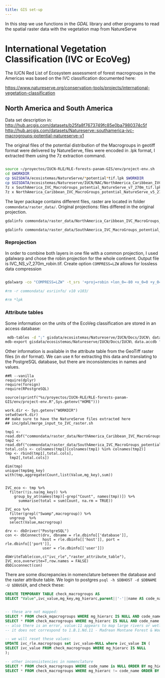 ```yaml
---
title: GIS set-up
---
```


In this step we use functions in the _GDAL_ library and other programs to read the spatial raster data with the vegetation map from NatureServe

# International Vegetation Classification (IVC or EcoVeg)

The IUCN Red List of Ecosystem assessment of forest macrogroups in the Americas was based on the IVC classification documented here:

https://www.natureserve.org/conservation-tools/projects/international-vegetation-classification


## North America and South America

Data set description in:
http://hub.arcgis.com/datasets/b25fa8f7673749fc85e0ba7980374c5f
http://hub.arcgis.com/datasets/Natureserve::southamerica-ivc-macrogroups-potential-natureserve-v1

 The original files of the potential distribution of the Macrogroups in geotiff format were delivered by NatureServe, files were encoded in .lpk format, I extracted them using the 7z extraction command.

```sh

source ~/proyectos/IUCN-RLE/RLE-forests-panam-GIS/env/project-env.sh
cd $WORKDIR
cp $GISDATA/ecosistemas/NatureServe/*potential*tif.lpk $WORKDIR
cp $GISDATA/ecosistemas/Natureserve/IUCN/NAC/NorthAmerica_Caribbean_IVC_MacroGroups_potential_NatureServe_v5_270m_tif.lpk $WORKDIR
7z x SouthAmerica_IVC_MacroGroups_potential_NatureServe_v7_270m_tif.lpk
7z x NorthAmerica_Caribbean_IVC_MacroGroups_potential_NatureServe_v5_270m_tif.lpk
```
The layer package contains different files, raster are located in folder `commondata/raster_data/`. Original projections: files differed in the original projection.

```sh
gdalinfo commondata/raster_data/NorthAmerica_Caribbean_IVC_MacroGroups_potential_NatureServe_v5_270m.tif

gdalinfo commondata/raster_data/SouthAmerica_IVC_MacroGroups_potential_NatureServe_v7_270m.tif | less
```

### Reprojection

In order to combine both layers in one file with a common projection, I used gdalwarp and chose the robin projection for the whole continent. Output file is IVC_NS_v7_270m_robin.tif. Create option `COMPRESS=LZW` allows for lossless data compression

```sh

gdalwarp -co "COMPRESS=LZW" -t_srs '+proj=robin +lon_0=-80 +x_0=0 +y_0=0 +datum=WGS84 +units=m +no_defs +ellps=WGS84 +towgs84=0,0,0' commondata/raster_data/NorthAmerica_Caribbean_IVC_MacroGroups_potential_NatureServe_v5_270m.tif commondata/raster_data/SouthAmerica_IVC_MacroGroups_potential_NatureServe_v7_270m.tif IVC_NS_v7_270m_robin.tif

#rm -r commondata/ esriinfo/ v10 v103/

#rm *lpk

```

### Attribute tables

Some information on the units of the EcoVeg classification are stored in an access database:

```sh
 mdb-tables -d ";" gisdata/ecosistemas/Natureserve/IUCN/Docs/IUCN\ data.accdb
mdb-export gisdata/ecosistemas/Natureserve/IUCN/Docs/IUCN\ data.accdb "Ecosystem" | head

```

Other information is available in the attribute table from the GeoTiff raster files (in `dbf` format). We can use `R` for extracting this data and translating to the PostgreSQL database, but there are inconsistencies in names and values.

```{r}
##R --vanilla
require(dplyr)
require(foreign)
require(RPostgreSQL)

source(sprintf("%s/proyectos/IUCN-RLE/RLE-forests-panam-GIS/env/project-env.R",Sys.getenv("HOME")))

work.dir <- Sys.getenv("WORKDIR")
setwd(work.dir)
## make sure to have the NatureServe files extracted here
## inc/gdal/merge_input_to_IVC_raster.sh

tmp1 <- read.dbf("commondata/raster_data/NorthAmerica_Caribbean_IVC_MacroGroups_potential_NatureServe_v5_270m.tif.vat.dbf")
tmp2 <- read.dbf("commondata/raster_data/SouthAmerica_IVC_MacroGroups_potential_NatureServe_v7_270m.tif.vat.dbf")
total.cols <- colnames(tmp1)[colnames(tmp1) %in% colnames(tmp2)]
tmp <- rbind(tmp1[,total.cols],
  tmp2[,total.cols])

dim(tmp)
unique(tmp$mg_key)
with(tmp,aggregate(Count,list(Value,mg_key),sum))


IVC_eco <- tmp %>%
  filter(!is.na(mg_key)) %>%
    group_by_at(names(tmp)[-grep("Count", names(tmp))]) %>%
      summarise(total = sum(Count, na.rm = TRUE))

IVC_eco %>% 
  filter(grepl("Swamp",macrogroup)) %>%
  ungroup  %>%                    
  select(Value,macrogroup)

drv <- dbDriver("PostgreSQL")
con <- dbConnect(drv, dbname = rle.dbinfo[['database']],
                 host = rle.dbinfo[['host']], port = rle.dbinfo[['port']],
                 user = rle.dbinfo[['user']])

dbWriteTable(con,c("ivc_rle","raster_attribute_table"),
IVC_eco,overwrite=T,row.names = FALSE)
dbDisconnect(con)
```

There are some discrepancies in nomenclature between the database and the raster attribute table. We login to postgres `psql -h $DBHOST -d $DBNAME -U $DBUSER`, and check these:

```sql
CREATE TEMPORARY TABLE check_macrogroups AS
SELECT "Value",ivc_value,mg_key,mg_hierarc,parent||'-'||name AS code_name FROM ivc_rle.raster_attribute_table FULL JOIN ivc_rle.macrogroups USING(mg_key);


-- these are not mapped:
SELECT * FROM check_mqacrogroups WHERE mg_hierarc IS NULL AND code_name like '1.A%' ORDER BY code_name;
SELECT * FROM check_macrogroups WHERE mg_hierarc IS NULL AND code_name like '1.B%' ORDER BY ivc_value;
-- also there is an error, value:11 appears to map large rivers or wetlands
-- it does not correspond to 1.B.1.Nd.11 - Madrean Montane Forest & Woodland

-- we will reset these values:
UPDATE ivc_rle.macrogroups set ivc_value=NULL where ivc_value IN (
SELECT ivc_value FROM check_macrogroups WHERE mg_hierarc IS NULL
);

-- other inconsistencies in nomenclature
SELECT * FROM check_macrogroups WHERE code_name is NULL ORDER BY mg_hierarc;
SELECT * FROM check_macrogroups WHERE mg_hierarc != code_name ORDER BY code_name;

```
